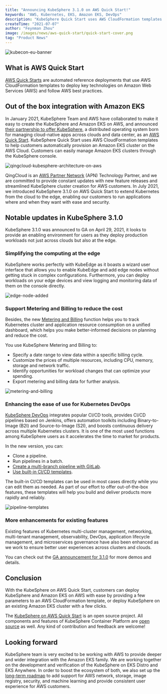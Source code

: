 ```yaml
---
title: "Announcing KubeSphere 3.1.0 on AWS Quick Start!"
keywords: "AWS, Kubernetes, EKS, Amazon EKS, DevOps"
description: "KubeSphere Quick Start uses AWS CloudFormation templates to help users automatically provision an Amazon EKS cluster on the AWS Cloud. End users can manage Amazon EKS clusters through the KubeSphere console."
createTime: "2021-07-07"
author: "Feynman Zhou"
image: /images/news/aws-quick-start/quick-start-cover.png
tag: "Product News"
---
```


![kubecon-eu-banner](/images/news/aws-quick-start/kubesphere-aws.png)

## What is AWS Quick Start

[AWS Quick Starts](https://aws.amazon.com/quickstart/) are automated reference deployments that use AWS CloudFormation templates to deploy key technologies on Amazon Web Services (AWS) and follow AWS best practices. 

## Out of the box integration with Amazon EKS

In January 2021, KubeSphere Team and AWS have collaborated to make it easy to create the KubeSphere and Amazon EKS on AWS, and announced [their partnership to offer KubeSphere](https://kubesphere.io/news/kubesphere-available-on-aws-quickstart/), a distributed operating system born for managing cloud-native apps across clouds and data center, as an [AWS Quick Start](https://aws.amazon.com/quickstart/architecture/qingcloud-kubesphere/). KubeSphere Quick Start uses AWS CloudFormation templates to help customers automatically provision an Amazon EKS cluster on the AWS Cloud. Customers can easily manage Amazon EKS clusters through the KubeSphere console.

![qingcloud-kubesphere-architecture-on-aws](/images/news/aws-quick-start/qingcloud-kubesphere-architecture.png)

QingCloud is an [AWS Partner Network](https://aws.amazon.com/partners/) (APN) Technology Partner, and we are committed to provide constant updates with new feature releases and streamlined KubeSphere cluster creation for AWS customers. In July 2021, we introduced KubeSphere 3.1.0 on AWS Quick Start to extend Kubernetes from the cloud to the edge, enabling our customers to run applications where and when they want with ease and security.

## Notable updates in KubeSphere 3.1.0

KubeSphere 3.1.0 was announced to GA on April 29, 2021, it looks to provide an enabling environment for users as they deploy production workloads not just across clouds but also at the edge. 

### Simplifying the computing at the edge

KubeSphere works perfectly with KubeEdge as it boasts a wizard user interface that allows you to enable KubeEdge and add edge nodes without getting stuck in complex configurations. Furthermore, you can deploy workloads on your edge devices and view logging and monitoring data of them on the console directly.

![edge-node-added](/images/blogs/en/kubesphere-3.1.0-ga-announcement/edge-node-added.png)

### Support Metering and Billing to reduce the cost

Besides, the new [Metering and Billing](https://kubesphere.io/docs/toolbox/metering-and-billing/view-resource-consumption/) function helps you to track Kubernetes cluster and application resource consumption on a unified dashboard, which helps you make better-informed decisions on planning and reduce the cost.

You use KubeSphere Metering and Billing to:

- Specify a date range to view data within a specific billing cycle.
- Customize the prices of multiple resources, including CPU, memory, storage and network traffic.
- Identify opportunities for workload changes that can optimize your spending.
- Export metering and billing data for further analysis.

![metering-and-billing](/images/blogs/en/kubesphere-3.1.0-ga-announcement/metering-and-billing.png)

### Enhancing the ease of use for Kubernetes DevOps 

[KubeSphere DevOps](https://kubesphere.io/devops/) integrates popular CI/CD tools, provides CI/CD pipelines based on Jenkins, offers automation toolkits including Binary-to-Image (B2I) and Source-to-Image (S2I), and boosts continuous delivery across multiple Kubernetes clusters. It is one of the most used functions among KubeSphere users as it accelerates the time to market for products.

In the new version, you can:

- Clone a pipeline.
- Run pipelines in a batch.
- [Create a multi-branch pipeline with GitLab](https://kubesphere.io/docs/devops-user-guide/how-to-use/gitlab-multibranch-pipeline/).
- [Use built-in CI/CD templates](https://kubesphere.io/docs/devops-user-guide/how-to-use/use-pipeline-templates/).

The built-in CI/CD templates can be used in most cases directly while you can edit them as needed. As part of our effort to offer out-of-the-box features, these templates will help you build and deliver products more rapidly and reliably.

![pipeline-templates](/images/blogs/en/kubesphere-3.1.0-ga-announcement/pipeline-templates.png)

### More enhancements for existing features

Existing features of Kubernetes multi-cluster management, networking, multi-tenant management, observability, DevOps, application lifecycle management, and microservices governance have also been enhanced as we work to ensure better user experiences across clusters and clouds.

You can check out the [GA announcement for 3.1.0](https://kubesphere.io/news/kubesphere-3.1.0-ga-announcement/) for more demos and details.

## Conclusion

With the KubeSphere on AWS Quick Start, customers can deploy KubeSphere and Amazon EKS on AWS with ease by providing a few parameters to an AWS CloudFormation template, or deploy KubeSphere on an existing Amazon EKS cluster with a few clicks.

The [KubeSphere on AWS Quick Start](https://github.com/aws-quickstart/quickstart-qingcloud-kubesphere/) is an open source project. All components and features of KubeSphere Container Platform are [open source](https://github.com/kubesphere) as well. Any kind of contribution and feedback are welcome!

## Looking forward

KubeSphere team is very excited to be working with AWS to provide deeper and wider integration with the Amazon EKS family. We are working together on the development and verification of the KubeSphere on EKS Distro and EKS Anywhere. In order to boost the ecosystem of both, we also set up the [long-term roadmap](https://github.com/kubesphere/community/blob/master/sig-cloud-providers/aws/roadmap.md) to add support for AWS network, storage, image registry, security, and machine learning and provide consistent user experience for AWS customers.


